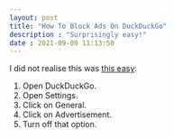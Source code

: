 ```yaml
---
layout: post
title: "How To Block Ads On DuckDuckGo" 
description : "Surprisingly easy!" 
date : 2021-09-09 11:13:50
---
```




I did not realise this was [this easy](https://www.alphr.com/block-ads-duckduckgo/):

1. Open DuckDuckGo.
2. Open Settings.
3. Click on General.
4. Click on Advertisement.
5. Turn off that option.

